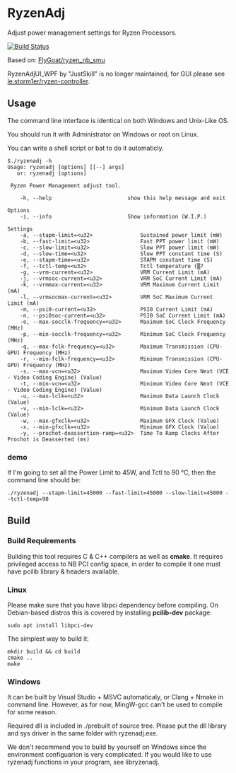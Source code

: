 # RyzenAdj
Adjust power management settings for Ryzen Processors.

[![Build Status](https://travis-ci.org/FlyGoat/RyzenAdj.svg?branch=master)](https://travis-ci.org/FlyGoat/RyzenAdj)

Based on: [FlyGoat/ryzen_nb_smu](https://github.com/flygoat/ryzen_nb_smu)

RyzenAdjUI_WPF by "JustSkill" is no longer maintained, for GUI please see [le.storm1er/ryzen-controller](https://gitlab.com/le.storm1er/ryzen-controller).

## Usage
The command line interface is identical on both Windows and Unix-Like OS.

You should run it with Administrator on Windows or root on Linux.

You can write a shell script or bat to do it automaticly.

```
$./ryzenadj -h
Usage: ryzenadj [options] [[--] args]
   or: ryzenadj [options]

 Ryzen Power Management adjust tool.

    -h, --help                        show this help message and exit

Options
    -i, --info                        Show information (W.I.P.)

Settings
    -a, --stapm-limit=<u32>               Sustained power limit (mW)
    -b, --fast-limit=<u32>                Fast PPT power limit (mW)
    -c, --slow-limit=<u32>                Slow PPT power limit (mW)
    -d, --slow-time=<u32>                 Slow PPT constant time (S)
    -e, --stapm-time=<u32>                STAPM constant time (S)
    -f, --tctl-temp=<u32>                 Tctl temperature (▒?
    -g, --vrm-current=<u32>               VRM Current Limit (mA)
    -j, --vrmsoc-current=<u32>            VRM SoC Current Limit (mA)
    -k, --vrmmax-current=<u32>            VRM Maximum Current Limit (mA)
    -l, --vrmsocmax-current=<u32>         VRM SoC Maximum Current Limit (mA)
    -m, --psi0-current=<u32>              PSI0 Current Limit (mA)
    -n, --psi0soc-current=<u32>           PSI0 SoC Current Limit (mA)
    -o, --max-socclk-frequency=<u32>      Maximum SoC Clock Frequency (MHz)
    -p, --min-socclk-frequency=<u32>      Minimum SoC Clock Frequency (MHz)
    -q, --max-fclk-frequency=<u32>        Maximum Transmission (CPU-GPU) Frequency (MHz)
    -r, --min-fclk-frequency=<u32>        Minimum Transmission (CPU-GPU) Frequency (MHz)
    -s, --max-vcn=<u32>                   Maximum Video Core Next (VCE - Video Coding Engine) (Value)
    -t, --min-vcn=<u32>                   Minimum Video Core Next (VCE - Video Coding Engine) (Value)
    -u, --max-lclk=<u32>                  Maximum Data Launch Clock (Value)
    -v, --min-lclk=<u32>                  Minimum Data Launch Clock (Value)
    -w, --max-gfxclk=<u32>                Maximum GFX Clock (Value)
    -x, --min-gfxclk=<u32>                Minimum GFX Clock (Value)
    -y, --prochot-deassertion-ramp=<u32>  Time To Ramp Clocks After Prochot is Deasserted (ms)

``` 

### demo
If I'm going to set all the Power Limit to 45W, and Tctl to 90 ℃,
then the command line should be:
```
./ryzenadj --stapm-limit=45000 --fast-limit=45000 --slow-limit=45000 --tctl-temp=90
```

## Build

### Build Requirements

Building this tool requires C & C++ compilers as well as **cmake**. It
requires privileged access to NB PCI config space, in order to compile it
one must have pcilib library & headers available.

### Linux

Please make sure that you have libpci dependency before compiling. On
Debian-based distros this is covered by installing **pcilib-dev** package:

    sudo apt install libpci-dev

The simplest way to build it:

    mkdir build && cd build
    cmake ..
    make

### Windows

It can be built by Visual Studio + MSVC automaticaly, or Clang + Nmake in command line.
However, as for now, MingW-gcc can't be used to compile for some reason.

Required dll is included in ./prebuilt of source tree. Please put the dll
library and sys driver in the same folder with ryzenadj.exe.

We don't recommend you to build by yourself on Windows since the environment configuarion
is very complicated. If you would like to use ryzenadj functions in your program, see libryzenadj.
